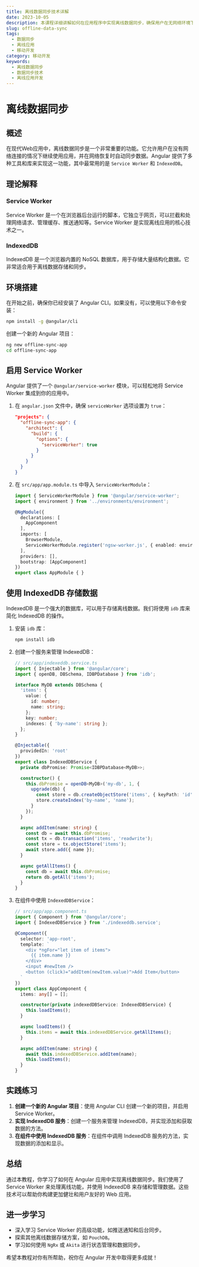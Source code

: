 ```yaml
---
title: 离线数据同步技术详解
date: 2023-10-05
description: 本课程详细讲解如何在应用程序中实现离线数据同步，确保用户在无网络环境下也能正常使用应用，并在网络恢复后自动同步数据。
slug: offline-data-sync
tags:
  - 数据同步
  - 离线应用
  - 移动开发
category: 移动开发
keywords:
  - 离线数据同步
  - 数据同步技术
  - 离线应用开发
---
```


# 离线数据同步

## 概述

在现代Web应用中，离线数据同步是一个非常重要的功能。它允许用户在没有网络连接的情况下继续使用应用，并在网络恢复时自动同步数据。Angular 提供了多种工具和库来实现这一功能，其中最常用的是 `Service Worker` 和 `IndexedDB`。

## 理论解释

### Service Worker

Service Worker 是一个在浏览器后台运行的脚本，它独立于网页，可以拦截和处理网络请求、管理缓存、推送通知等。Service Worker 是实现离线应用的核心技术之一。

### IndexedDB

IndexedDB 是一个浏览器内置的 NoSQL 数据库，用于存储大量结构化数据。它非常适合用于离线数据存储和同步。

## 环境搭建

在开始之前，确保你已经安装了 Angular CLI。如果没有，可以使用以下命令安装：

```bash
npm install -g @angular/cli
```

创建一个新的 Angular 项目：

```bash
ng new offline-sync-app
cd offline-sync-app
```

## 启用 Service Worker

Angular 提供了一个 `@angular/service-worker` 模块，可以轻松地将 Service Worker 集成到你的应用中。

1. 在 `angular.json` 文件中，确保 `serviceWorker` 选项设置为 `true`：

    ```json
    "projects": {
      "offline-sync-app": {
        "architect": {
          "build": {
            "options": {
              "serviceWorker": true
            }
          }
        }
      }
    }
    ```

2. 在 `src/app/app.module.ts` 中导入 `ServiceWorkerModule`：

    ```typescript
    import { ServiceWorkerModule } from '@angular/service-worker';
    import { environment } from '../environments/environment';

    @NgModule({
      declarations: [
        AppComponent
      ],
      imports: [
        BrowserModule,
        ServiceWorkerModule.register('ngsw-worker.js', { enabled: environment.production })
      ],
      providers: [],
      bootstrap: [AppComponent]
    })
    export class AppModule { }
    ```

## 使用 IndexedDB 存储数据

IndexedDB 是一个强大的数据库，可以用于存储离线数据。我们将使用 `idb` 库来简化 IndexedDB 的操作。

1. 安装 `idb` 库：

    ```bash
    npm install idb
    ```

2. 创建一个服务来管理 IndexedDB：

    ```typescript
    // src/app/indexeddb.service.ts
    import { Injectable } from '@angular/core';
    import { openDB, DBSchema, IDBPDatabase } from 'idb';

    interface MyDB extends DBSchema {
      'items': {
        value: {
          id: number;
          name: string;
        };
        key: number;
        indexes: { 'by-name': string };
      };
    }

    @Injectable({
      providedIn: 'root'
    })
    export class IndexedDBService {
      private dbPromise: Promise<IDBPDatabase<MyDB>>;

      constructor() {
        this.dbPromise = openDB<MyDB>('my-db', 1, {
          upgrade(db) {
            const store = db.createObjectStore('items', { keyPath: 'id', autoIncrement: true });
            store.createIndex('by-name', 'name');
          }
        });
      }

      async addItem(name: string) {
        const db = await this.dbPromise;
        const tx = db.transaction('items', 'readwrite');
        const store = tx.objectStore('items');
        await store.add({ name });
      }

      async getAllItems() {
        const db = await this.dbPromise;
        return db.getAll('items');
      }
    }
    ```

3. 在组件中使用 `IndexedDBService`：

    ```typescript
    // src/app/app.component.ts
    import { Component } from '@angular/core';
    import { IndexedDBService } from './indexeddb.service';

    @Component({
      selector: 'app-root',
      template: `
        <div *ngFor="let item of items">
          {{ item.name }}
        </div>
        <input #newItem />
        <button (click)="addItem(newItem.value)">Add Item</button>
      `
    })
    export class AppComponent {
      items: any[] = [];

      constructor(private indexedDBService: IndexedDBService) {
        this.loadItems();
      }

      async loadItems() {
        this.items = await this.indexedDBService.getAllItems();
      }

      async addItem(name: string) {
        await this.indexedDBService.addItem(name);
        this.loadItems();
      }
    }
    ```

## 实践练习

1. **创建一个新的 Angular 项目**：使用 Angular CLI 创建一个新的项目，并启用 Service Worker。
2. **实现 IndexedDB 服务**：创建一个服务来管理 IndexedDB，并实现添加和获取数据的方法。
3. **在组件中使用 IndexedDB 服务**：在组件中调用 IndexedDB 服务的方法，实现数据的添加和显示。

## 总结

通过本教程，你学习了如何在 Angular 应用中实现离线数据同步。我们使用了 Service Worker 来处理离线功能，并使用 IndexedDB 来存储和管理数据。这些技术可以帮助你构建更加健壮和用户友好的 Web 应用。

## 进一步学习

- 深入学习 Service Worker 的高级功能，如推送通知和后台同步。
- 探索其他离线数据存储方案，如 `PouchDB`。
- 学习如何使用 `NgRx` 或 `Akita` 进行状态管理和数据同步。

希望本教程对你有所帮助，祝你在 Angular 开发中取得更多成就！